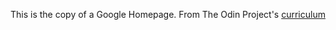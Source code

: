This is the copy of a Google Homepage.
From The Odin Project's [curriculum](http://www.theodinproject.com/courses/web-development-101/lessons/html-css)